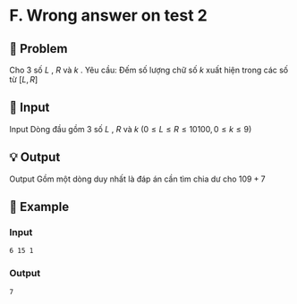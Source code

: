 # F. Wrong answer on test 2

## 📖 Problem

Cho
$3$
số
$L$
,
$R$
và
$k$
.
Yêu cầu:
Đếm số lượng chữ số
$k$
xuất hiện trong các số từ
$[L,R]$


## 🧩 Input

Input
Dòng đầu gồm
$3$
số
$L$
,
$R$
và
$k$
$(0 ≤L≤R≤ 10100, 0 ≤k≤ 9)$


## 💡 Output

Output
Gồm một dòng duy nhất là đáp án cần tìm chia dư cho
$109+ 7$


## 🧠 Example

### Input

```text
6 15 1
```

### Output

```text
7
```


